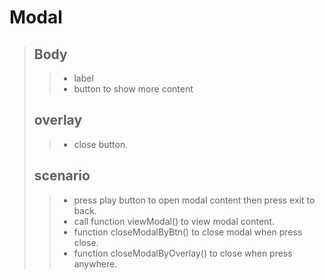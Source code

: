 # Modal # 
> 
> ## Body ##
>> - label
>> - button to show more content
> ## overlay ##
>> - close button.
> ## scenario ##
>> - press play button to open modal content then press exit to back.
>> - call function viewModal() to  view modal content.
>> - function closeModalByBtn() to close modal when press close.
>> - function closeModalByOverlay() to close when press anywhere.
